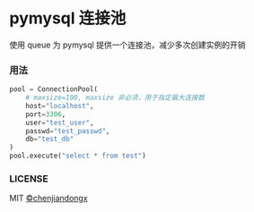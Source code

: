 # pymysql 连接池

使用 queue 为 pymysql 提供一个连接池，减少多次创建实例的开销

### 用法

``` python
pool = ConnectionPool(
    # maxsize=100, maxsize 非必须，用于指定最大连接数
    host="localhost",
    port=3306,
    user="test_user",
    passwd="test_passwd",
    db="test_db"
)
pool.execute("select * from test")
```

### LICENSE

MIT [©chenjiandongx](https://github.com/chenjiandongx)
